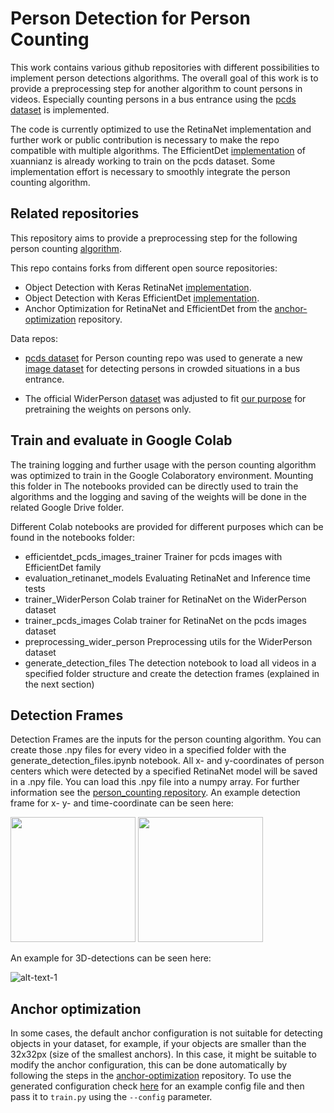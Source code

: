 # Person Detection for Person Counting

This work contains various github repositories with different possibilities to implement person detections algorithms. The overall goal of this work is to provide a preprocessing step for another algorithm to count persons in videos. Especially counting persons in a bus entrance using the [pcds dataset](https://github.com/shijieS/people-counting-dataset) is implemented.

The code is currently optimized to use the RetinaNet implementation and further work or public contribution is necessary to make the repo compatible with multiple algorithms. The EfficientDet [implementation](https://github.com/xuannianz/EfficientDet) of xuannianz is already working to train on the pcds dataset. Some implementation effort is necessary to smoothly integrate the person counting algorithm. 

## Related repositories

This repository aims to provide a preprocessing step for the following person counting [algorithm](https://github.com/Yannick947/person_counting).

This repo contains forks from different open source repositories:

* Object Detection with Keras RetinaNet [implementation](https://github.com/fizyr/keras-retinanet). 
* Object Detection with Keras EfficientDet [implementation](https://github.com/xuannianz/EfficientDet).
* Anchor Optimization for RetinaNet and EfficientDet from the [anchor-optimization](https://github.com/martinzlocha/anchor-optimization/) repository.  

Data repos: 
* [pcds dataset](https://github.com/shijieS/people-counting-dataset) for Person counting repo was used to generate a new [image dataset](https://github.com/Yannick947/pcds_images) for detecting persons in crowded situations in a bus entrance.

* The official WiderPerson [dataset](http://www.cbsr.ia.ac.cn/users/sfzhang/WiderPerson/) was adjusted to fit [our purpose](https://github.com/Yannick947/WiderPerson) for pretraining the weights on persons only. 

## Train and evaluate in Google Colab 

The training logging and further usage with the person counting algorithm was optimized to train in the Google Colaboratory environment. Mounting this folder in The notebooks provided can be directly used to train the algorithms and the logging and saving of the weights will be done in the related Google Drive folder. 

Different Colab notebooks are provided for different purposes which can be found in the notebooks folder: 
* efficientdet_pcds_images_trainer Trainer for pcds images with EfficientDet family
* evaluation_retinanet_models Evaluating RetinaNet and Inference time tests
* trainer_WiderPerson Colab trainer for RetinaNet on the WiderPerson dataset
* trainer_pcds_images Colab trainer for RetinaNet on the pcds images dataset
* preprocessing_wider_person Preprocessing utils for the WiderPerson dataset
* generate_detection_files The detection notebook to load all videos in a specified folder structure and create the detection frames (explained in the next section)

## Detection Frames

Detection Frames are the inputs for the person counting algorithm. You can create those .npy files for every video in a specified folder with the generate_detection_files.ipynb notebook. All x- and y-coordinates of person centers which were detected by a specified RetinaNet model will be saved in a .npy file. You can load this .npy file into a numpy array. For further information see the [person_counting repository](https://github.com/Yannick947/person_counting). An example detection frame for x- y- and time-coordinate can be seen here: 

<p float="left">
  <img src="images/entering_persons_x_t_coordinate.png" width="200" />
  <img src="images/entering_persons_y_t_coordinate.png" width="200" /> 
</p>

An example for 3D-detections can be seen here: 

![alt-text-1](8persons_3d_plot.png "8 Persons entering the bus for x- y- and t-coordinate")

## Anchor optimization

In some cases, the default anchor configuration is not suitable for detecting objects in your dataset, for example, if your objects are smaller than the 32x32px (size of the smallest anchors). In this case, it might be suitable to modify the anchor configuration, this can be done automatically by following the steps in the [anchor-optimization](https://github.com/martinzlocha/anchor-optimization/) repository. To use the generated configuration check [here](https://github.com/fizyr/keras-retinanet-test-data/blob/master/config/config.ini) for an example config file and then pass it to `train.py` using the `--config` parameter.
